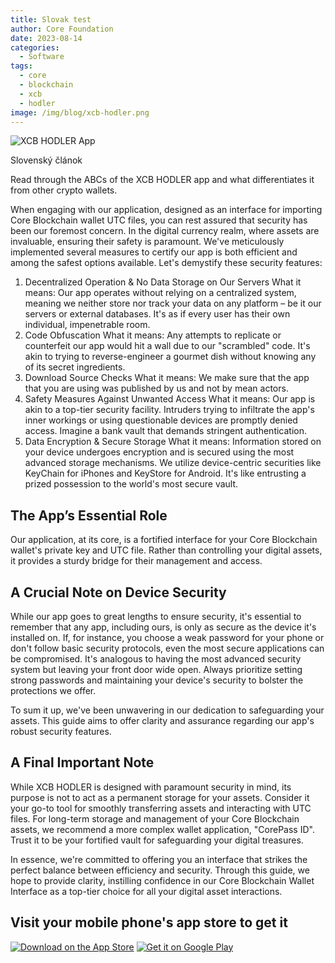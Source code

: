 ```yaml
---
title: Slovak test
author: Core Foundation
date: 2023-08-14
categories:
  - Software
tags:
  - core
  - blockchain
  - xcb
  - hodler
image: /img/blog/xcb-hodler.png
---
```

![XCB HODLER App](/img/blog/xcb-hodler.png "XCB HODLER App")

Slovenský článok

Read through the ABCs of the XCB HODLER app and what differentiates it from other crypto wallets.

When engaging with our application, designed as an interface for importing Core Blockchain wallet UTC files, you can rest assured that security has been our foremost concern. In the digital currency realm, where assets are invaluable, ensuring their safety is paramount. We've meticulously implemented several measures to certify our app is both efficient and among the safest options available. Let's demystify these security features:

<!--truncate-->

1. Decentralized Operation & No Data Storage on Our Servers
  What it means: Our app operates without relying on a centralized system, meaning we neither store nor track your data on any platform – be it our servers or external databases. It's as if every user has their own individual, impenetrable room.
1. Code Obfuscation
  What it means: Any attempts to replicate or counterfeit our app would hit a wall due to our "scrambled" code. It's akin to trying to reverse-engineer a gourmet dish without knowing any of its secret ingredients.
1. Download Source Checks
  What it means: We make sure that the app that you are using was published by us and not by mean actors.
1. Safety Measures Against Unwanted Access
  What it means: Our app is akin to a top-tier security facility. Intruders trying to infiltrate the app's inner workings or using questionable devices are promptly denied access. Imagine a bank vault that demands stringent authentication.
1. Data Encryption & Secure Storage
  What it means: Information stored on your device undergoes encryption and is secured using the most advanced storage mechanisms. We utilize device-centric securities like KeyChain for iPhones and KeyStore for Android. It's like entrusting a prized possession to the world's most secure vault.

## The App’s Essential Role

Our application, at its core, is a fortified interface for your Core Blockchain wallet's private key and UTC file. Rather than controlling your digital assets, it provides a sturdy bridge for their management and access.

## A Crucial Note on Device Security

While our app goes to great lengths to ensure security, it's essential to remember that any app, including ours, is only as secure as the device it's installed on. If, for instance, you choose a weak password for your phone or don't follow basic security protocols, even the most secure applications can be compromised. It's analogous to having the most advanced security system but leaving your front door wide open. Always prioritize setting strong passwords and maintaining your device's security to bolster the protections we offer.

To sum it up, we've been unwavering in our dedication to safeguarding your assets. This guide aims to offer clarity and assurance regarding our app's robust security features.

## A Final Important Note

While XCB HODLER is designed with paramount security in mind, its purpose is not to act as a permanent storage for your assets. Consider it your go-to tool for smoothly transferring assets and interacting with UTC files. For long-term storage and management of your Core Blockchain assets, we recommend a more complex wallet application, "CorePass ID". Trust it to be your fortified vault for safeguarding your digital treasures.

In essence, we're committed to offering you an interface that strikes the perfect balance between efficiency and security. Through this guide, we hope to provide clarity, instilling confidence in our Core Blockchain Wallet Interface as a top-tier choice for all your digital asset interactions.

## Visit your mobile phone's app store to get it

[![Download on the App Store](/img/blog/xcb-hodler-download-app-store.png)](https://apps.apple.com/us/app/xcb-hodler/id6449737037)
[![Get it on Google Play](/img/blog/xcb-hodler-download-google-play.png)](https://play.google.com/store/apps/details?id=com.xcbhodler.app)

